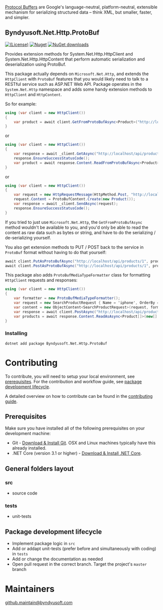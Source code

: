 [Protocol Buffers](https://developers.google.com/protocol-buffers) are Google's language-neutral, platform-neutral, extensible mechanism for serializing structured data – think XML, but smaller, faster, and simpler. 

## Byndyusoft.Net.Http.ProtoBuf
[![(License)](https://img.shields.io/github/license/Byndyusoft/Byndyusoft.Net.Http.ProtoBuf.svg)](LICENSE.txt)
[![Nuget](http://img.shields.io/nuget/v/Byndyusoft.Net.Http.ProtoBuf.svg?maxAge=10800)](https://www.nuget.org/packages/Byndyusoft.Net.Http.ProtoBuf/) [![NuGet downloads](https://img.shields.io/nuget/dt/Byndyusoft.Net.Http.ProtoBuf.svg)](https://www.nuget.org/packages/Byndyusoft.Net.Http.ProtoBuf/) 

Provides extension methods for System.Net.Http.HttpClient and System.Net.Http.HttpContent that perform automatic serialization and deserialization using ProtoBuf.

This package actually depends on ```Microsoft.Net.Http```, and extends the ```HttpClient``` with ```ProtoBuf```
features that you would likely need to talk to a RESTful service such as ASP.NET Web API.
Package operates in the ```System.Net.Http``` namespace and adds some handy extension methods to ```HttpClient``` and ```HttpContent```.

So for example:

```csharp
using (var client = new HttpClient())
{
    var product = await client.GetFromProtoBufAsync<Product>("http://localhost/api/products/1");
}
```
or
```csharp
using (var client = new HttpClient())
{
    var response = await _client.GetAsync("http://localhost/api/products/1");
    response.EnsureSuccessStatusCode();
    var product = await response.Content.ReadFromProtoBufAsync<Product>();
}
```
or
```csharp
using (var client = new HttpClient())
{
    var request = new HttpRequestMessage(HttpMethod.Post, "http://localhost/api/products/1");
    request.Content = ProtoBufContent.Create(new Product());
    var response = await _client.SendAsync(request);
    response.EnsureSuccessStatusCode();
}
```

If you tried to just use ```Microsoft.Net.Http```, the ```GetFromProtoBufAsync``` method wouldn't be available to you, and you'd only be able to read the content 
as raw data such as bytes or string, and have to do the serializing / de-serializing yourself.

You also get extension methods to PUT / POST back to the service in ```ProtoBuf``` format without having to do that yourself:

```csharp
await client.PutAsProtoBufAsync("http://localhost/api/products/1", product);
await client.PostAsProtoBufAsync("http://localhost/api/products/1", product);
```

This package also adds `ProtoBufMediaTypeFormatter` class for formatting `HttpClient` requests and responses:

```csharp
using (var client = new HttpClient())
{
	var formatter = new ProtoBufMediaTypeFormatter();
	var request = new SearchProductRequest { Name = 'iphone', OrderBy = 'id' };
	var content = new ObjectContent<SearchProductRequest>(request, formatter);
	var response = await client.PostAsync("http://localhost/api/products:search", content);
	var products = await response.Content.ReadAsAsync<Product[]>(new[] {formatter});
}
```

### Installing

```shell
dotnet add package Byndyusoft.Net.Http.ProtoBuf
```

# Contributing

To contribute, you will need to setup your local environment, see [prerequisites](#prerequisites). For the contribution and workflow guide, see [package development lifecycle](#package-development-lifecycle).

A detailed overview on how to contribute can be found in the [contributing guide](CONTRIBUTING.md).

## Prerequisites

Make sure you have installed all of the following prerequisites on your development machine:

- Git - [Download & Install Git](https://git-scm.com/downloads). OSX and Linux machines typically have this already installed.
- .NET Core (version 3.1 or higher) - [Download & Install .NET Core](https://dotnet.microsoft.com/download/dotnet-core/3.1).

## General folders layout

### src
- source code

### tests

- unit-tests

## Package development lifecycle

- Implement package logic in `src`
- Add or addapt unit-tests (prefer before and simultaneously with coding) in `tests`
- Add or change the documentation as needed
- Open pull request in the correct branch. Target the project's `master` branch

# Maintainers

[github.maintain@byndyusoft.com](mailto:github.maintain@byndyusoft.com)
